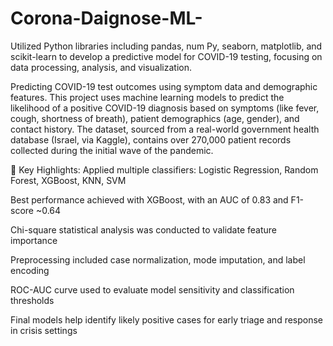 # Corona-Daignose-ML-
Utilized Python libraries including pandas, num Py, seaborn, matplotlib, and scikit-learn to develop a predictive model for COVID-19 testing, focusing on data processing, analysis, and visualization.

Predicting COVID-19 test outcomes using symptom data and demographic features.
This project uses machine learning models to predict the likelihood of a positive COVID-19 diagnosis based on symptoms (like fever, cough, shortness of breath), patient demographics (age, gender), and contact history. The dataset, sourced from a real-world government health database (Israel, via Kaggle), contains over 270,000 patient records collected during the initial wave of the pandemic.

🧠 Key Highlights:
Applied multiple classifiers: Logistic Regression, Random Forest, XGBoost, KNN, SVM

Best performance achieved with XGBoost, with an AUC of 0.83 and F1-score ~0.64

Chi-square statistical analysis was conducted to validate feature importance

Preprocessing included case normalization, mode imputation, and label encoding

ROC-AUC curve used to evaluate model sensitivity and classification thresholds

Final models help identify likely positive cases for early triage and response in crisis settings


